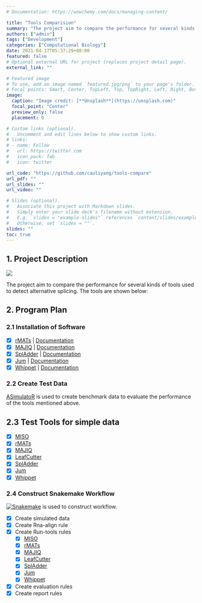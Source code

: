 ```yaml
---
# Documentation: https://wowchemy.com/docs/managing-content/

title: "Tools Comparision"
summary: "The project aim to compare the performance for several kinds of tools used to dectect alternative splicing."
authors: ["admin"]
tags: ["Development"]
categories: ["Computational Biology"]
date: 2021-04-17T05:37:29+08:00
featured: false
# Optional external URL for project (replaces project detail page).
external_link: ""

# Featured image
# To use, add an image named `featured.jpg/png` to your page's folder.
# Focal points: Smart, Center, TopLeft, Top, TopRight, Left, Right, BottomLeft, Bottom, BottomRight.
image:
  caption: "Image credit: [**Unsplash**](https://unsplash.com)"
  focal_point: "Center"
  preview_only: false
  placement: 0

# Custom links (optional).
#   Uncomment and edit lines below to show custom links.
# links:
# - name: Follow
#   url: https://twitter.com
#   icon_pack: fab
#   icon: twitter

url_code: "https://github.com/cauliyang/tools-compare"
url_pdf: ""
url_slides: ""
url_video: ""

# Slides (optional).
#   Associate this project with Markdown slides.
#   Simply enter your slide deck's filename without extension.
#   E.g. `slides = "example-slides"` references `content/slides/example-slides.md`.
#   Otherwise, set `slides = ""`.
slides: ""
toc: true
---
```


## 1. Project Description

![](https://cdn.jsdelivr.net/gh/cauliyang/blog-image@main//img/20210417053027.png)

The project aim to compare the performance for several kinds of tools used to detect alternative splicing. The tools are shown below:

## 2. Program Plan

### 2.1 Installation of Software

- [x] [rMATs](http://rnaseq-mats.sourceforge.net/index.html) | [Documentation](https://github.com/Xinglab/rmats-turbo/blob/v4.1.1/README.md)
- [x] [MAJIQ](https://majiq.biociphers.org/) | [Documentation](https://biociphers.bitbucket.io/majiq/MAJIQ.html#builder)
- [x] [SplAdder](https://github.com/ratschlab/spladder) | [Documentation](https://spladder.readthedocs.io/en/latest/general.html)
- [x] [Jum](https://github.com/qqwang-berkeley/JUM) | [Documentation](<https://github.com/qqwang-berkeley/JUM/wiki/A-Hitchhiker's-guide-to-JUM-(version-2.0.2-)>)
- [x] [Whippet](https://github.com/timbitz/Whippet.jl) | [Documentation](https://github.com/timbitz/Whippet.jl)

### 2.2 Create Test Data

[ASimulatoR](https://github.com/biomedbigdata/ASimulatoR) is used to create benchmark data to evaluate the performance of the tools mentioned above.

## 2.3 Test Tools for simple data

- [x] [MISO](http://hollywood.mit.edu/burgelab/miso/)
- [x] [rMATs](http://rnaseq-mats.sourceforge.net/index.html)
- [x] [MAJIQ](https://majiq.biociphers.org/)
- [x] [LeafCutter](https://davidaknowles.github.io/leafcutter/)
- [x] [SplAdder](https://github.com/ratschlab/spladder)
- [x] [Jum](https://github.com/qqwang-berkeley/JUM)
- [x] [Whippet](https://github.com/timbitz/Whippet.jl)

### 2.4 Construct Snakemake Workflow

[![Snakemake](https://img.shields.io/badge/snakemake-≥5.7.0-brightgreen.svg?style=flat-square)](https://github.com/snakemake/snakemake-wrappers/blob/38ad23b0e4f58ce7dbd8d32612157f449ca02c62/docs/index.rst) is used to construct workflow.

- [x] Create simulated data
- [x] Create Rna-align rule
- [x] Create Run-tools rules
  - [x] [MISO](http://hollywood.mit.edu/burgelab/miso/)
  - [x] [rMATs](http://rnaseq-mats.sourceforge.net/index.html)
  - [x] [MAJIQ](https://majiq.biociphers.org/)
  - [x] [LeafCutter](https://davidaknowles.github.io/leafcutter/)
  - [x] [SplAdder](https://github.com/ratschlab/spladder)
  - [x] [Jum](https://github.com/qqwang-berkeley/JUM)
  - [x] [Whippet](https://github.com/timbitz/Whippet.jl)
- [x] Create evaluation rules
- [x] Create report rules
